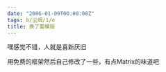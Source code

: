 ```yaml
---
date: "2006-01-09T00:00:00Z"
tags: b/尘烟/1/e
title: 换了套模版
---
```


嘿感觉不错，人就是喜新厌旧

用免费的框架然后自己修改了一些，有点Matrix的味道吧

